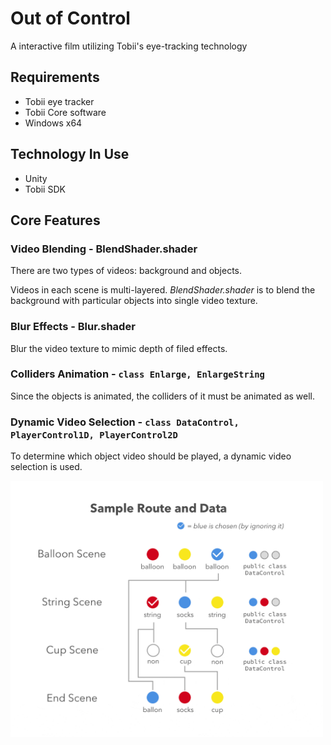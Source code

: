 # Out of Control
A interactive film utilizing Tobii's eye-tracking technology

## Requirements
- Tobii eye tracker
- Tobii Core software
- Windows x64

## Technology In Use
- Unity
- Tobii SDK

## Core Features
### Video Blending - BlendShader.shader
There are two types of videos: background and objects. 

<!--<img src="./.README-resources/video.gif">-->
Videos in each scene is multi-layered. _BlendShader.shader_ is to blend the background with particular objects into single video texture.
### Blur Effects - Blur.shader
Blur the video texture to mimic depth of filed effects.
### Colliders Animation - `class Enlarge, EnlargeString`
Since the objects is animated, the colliders of it must be animated as well.
### Dynamic Video Selection - `class DataControl, PlayerControl1D, PlayerControl2D`
To determine which object video should be played, a dynamic video selection is used. 

<img src="./.README-resources/sample.gif" width="500">

